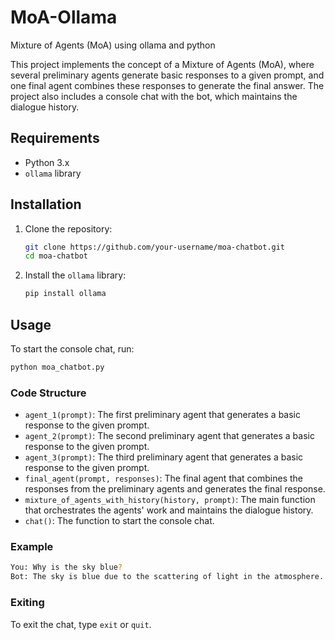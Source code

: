 # MoA-Ollama
Mixture of Agents (MoA) using ollama and python

This project implements the concept of a Mixture of Agents (MoA), where several preliminary agents generate basic responses to a given prompt, and one final agent combines these responses to generate the final answer. The project also includes a console chat with the bot, which maintains the dialogue history.

## Requirements

- Python 3.x
- `ollama` library

## Installation

1. Clone the repository:
    ```sh
    git clone https://github.com/your-username/moa-chatbot.git
    cd moa-chatbot
    ```

2. Install the `ollama` library:
    ```sh
    pip install ollama
    ```

## Usage

To start the console chat, run:
```sh
python moa_chatbot.py
```

### Code Structure

- `agent_1(prompt)`: The first preliminary agent that generates a basic response to the given prompt.
- `agent_2(prompt)`: The second preliminary agent that generates a basic response to the given prompt.
- `agent_3(prompt)`: The third preliminary agent that generates a basic response to the given prompt.
- `final_agent(prompt, responses)`: The final agent that combines the responses from the preliminary agents and generates the final response.
- `mixture_of_agents_with_history(history, prompt)`: The main function that orchestrates the agents' work and maintains the dialogue history.
- `chat()`: The function to start the console chat.

### Example

```sh
You: Why is the sky blue?
Bot: The sky is blue due to the scattering of light in the atmosphere. Shorter blue light waves scatter more than longer red light waves, making the sky appear blue.
```

### Exiting

To exit the chat, type `exit` or `quit`.


